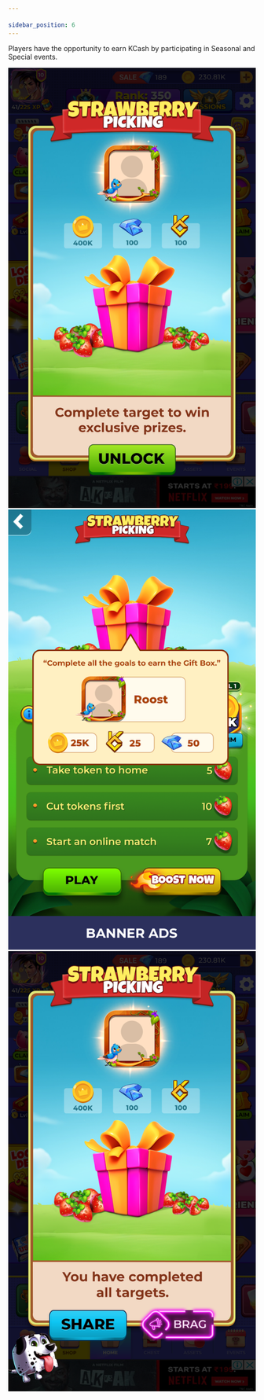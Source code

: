 ```yaml
---

sidebar_position: 6
---
```


Players have the opportunity to earn KCash by participating in Seasonal and Special events.



![Image](../../../static/img/image5.png)
![Image](../../../static/img/image16.png)
![Image](../../../static/img/image2.png)



